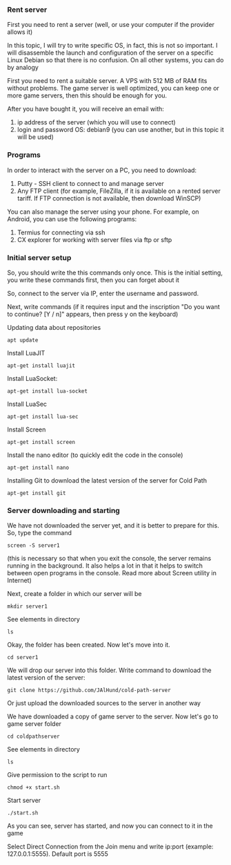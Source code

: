 ### Rent server


First you need to rent a server (well, or use your computer if the provider allows it)

In this topic, I will try to write specific OS, in fact, this is not so important. I will disassemble the launch and configuration of the server on a specific Linux Debian so that there is no confusion. On all other systems, you can do by analogy

First you need to rent a suitable server. A VPS with 512 MB of RAM fits without problems. The game server is well optimized, you can keep one or more game servers, then this should be enough for you.

After you have bought it, you will receive an email with:
 1) ip address of the server (which you will use to connect)
 2) login and password
OS: debian9 (you can use another, but in this topic it will be used)


### Programs


In order to interact with the server on a PC, you need to download:
 1) Putty - SSH client to connect to and manage server
 2) Any FTP client (for example, FileZilla, if it is available on a rented server tariff. If FTP connection is not available, then download WinSCP)

You can also manage the server using your phone. For example, on Android, you can use the following programs:
 1) Termius for connecting via ssh
 2) CX explorer for working with server files via ftp or sftp


### Initial server setup


So, you should write the this commands only once. This is the initial setting, you write these commands first, then you can forget about it

So, connect to the server via IP, enter the username and password.

Next, write commands
 (if it requires input and the inscription "Do you want to continue? [Y / n]" appears, then press y on the keyboard)

Updating data about repositories
```
apt update 
```
Install LuaJIT
```
apt-get install luajit
```
Install LuaSocket:
```
apt-get install lua-socket
```
Install LuaSec
```
apt-get install lua-sec
```
Install Screen
```
apt-get install screen
```
Install the nano editor (to quickly edit the code in the console)
```
apt-get install nano
```
Installing Git to download the latest version of the server for Cold Path
```
apt-get install git
```


### Server downloading and starting


We have not downloaded the server yet, and it is better to prepare for this. So, type the command
```
screen -S server1
```
(this is necessary so that when you exit the console, the server remains running in the background. It also helps a lot in that it helps to switch between open programs in the console. Read more about Screen utility in Internet)

Next, create a folder in which our server will be
```
mkdir server1
```
See elements in directory 
```
ls
```
Okay, the folder has been created. Now let's move into it.
```
cd server1
```
We will drop our server into this folder. Write command to download the latest version of the server:
```
git clone https://github.com/JAlHund/cold-path-server
```
Or just upload the downloaded sources to the server in another way

We have downloaded a copy of game server to the server. Now let's go to game server folder
```
cd coldpathserver
```
See elements in directory
```
ls
```
Give permission to the script to run
```
chmod +x start.sh
```
Start server
```
./start.sh
```

As you can see, server has started, and now you can connect to it in the game

Select Direct Connection from the Join menu and write ip:port (example: 127.0.0.1:5555). Default port is 5555
